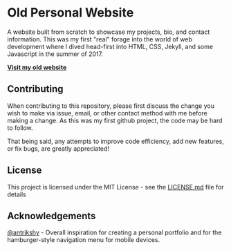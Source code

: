 Old Personal Website
==============

A website built from scratch to showcase my projects, bio, and contact information. This was my first "real" forage into the world of web development where I dived head-first into HTML, CSS, Jekyll, and some Javascript in the summer of 2017.

**[Visit my old website](https://nolbuzanis.github.io/oldwebsite)**

Contributing
-------

When contributing to this repository, please first discuss the change you wish to make via issue, email, or other contact method with me before making a change. As this was my first github project, the code may be hard to follow.

That being said, any attempts to improve code efficiency, add new features, or fix bugs, are greatly appreciated!

License
--

This project is licensed under the MIT License - see the [LICENSE.md](/LICENSE.md) file for details

Acknowledgements
-

[@antrikshy](https://github.com/Antrikshy) - Overall inspiration for creating a personal portfolio and for the hamburger-style navigation menu for mobile devices.
